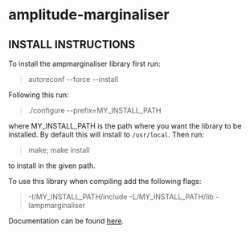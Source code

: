 amplitude-marginaliser
======================

INSTALL INSTRUCTIONS
--------------------

To install the ampmarginaliser library first run:
> autoreconf --force --install

Following this run:
> ./configure --prefix=MY_INSTALL_PATH

where MY_INSTALL_PATH is the path where you want the library
to be installed. By default this will install to `/usr/local`.
Then run:
> make; make install

to install in the given path.

To use this library when compiling add the following flags:
> -I/MY_INSTALL_PATH/include -L/MY_INSTALL_PATH/lib -lampmarginaliser

Documentation can be found [here](http://mattpitkin.github.io/amplitude-marginaliser/).
